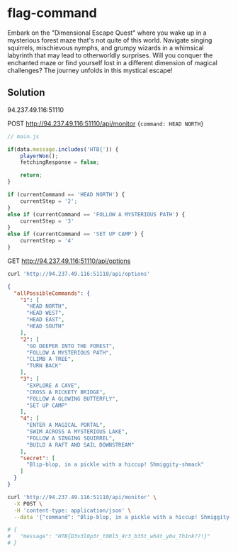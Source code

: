 # flag-command

Embark on the "Dimensional Escape Quest" where you wake up in a mysterious forest maze that's not quite of this world. Navigate singing squirrels, mischievous nymphs, and grumpy wizards in a whimsical labyrinth that may lead to otherworldly surprises. Will you conquer the enchanted maze or find yourself lost in a different dimension of magical challenges? The journey unfolds in this mystical escape!

## Solution

94.237.49.116:51110

POST http://94.237.49.116:51110/api/monitor `{command: HEAD NORTH}`

```js
// main.js

if(data.message.includes('HTB{')) {
    playerWon();
    fetchingResponse = false;

    return;
}

if (currentCommand == 'HEAD NORTH') {
    currentStep = '2';
}
else if (currentCommand == 'FOLLOW A MYSTERIOUS PATH') {
    currentStep = '3'
}
else if (currentCommand == 'SET UP CAMP') {
    currentStep = '4'
}
```

GET http://94.237.49.116:51110/api/options

```sh
curl 'http://94.237.49.116:51110/api/options'
```

```json
{
  "allPossibleCommands": {
    "1": [
      "HEAD NORTH",
      "HEAD WEST",
      "HEAD EAST",
      "HEAD SOUTH"
    ],
    "2": [
      "GO DEEPER INTO THE FOREST",
      "FOLLOW A MYSTERIOUS PATH",
      "CLIMB A TREE",
      "TURN BACK"
    ],
    "3": [
      "EXPLORE A CAVE",
      "CROSS A RICKETY BRIDGE",
      "FOLLOW A GLOWING BUTTERFLY",
      "SET UP CAMP"
    ],
    "4": [
      "ENTER A MAGICAL PORTAL",
      "SWIM ACROSS A MYSTERIOUS LAKE",
      "FOLLOW A SINGING SQUIRREL",
      "BUILD A RAFT AND SAIL DOWNSTREAM"
    ],
    "secret": [
      "Blip-blop, in a pickle with a hiccup! Shmiggity-shmack"
    ]
  }
}
```

```sh
curl 'http://94.237.49.116:51110/api/monitor' \
  -X POST \
  -H 'content-type: application/json' \
  --data '{"command": "Blip-blop, in a pickle with a hiccup! Shmiggity-shmack"}'

# {
#   "message": "HTB{D3v3l0p3r_t00l5_4r3_b35t_wh4t_y0u_Th1nk??!}"
# }

```